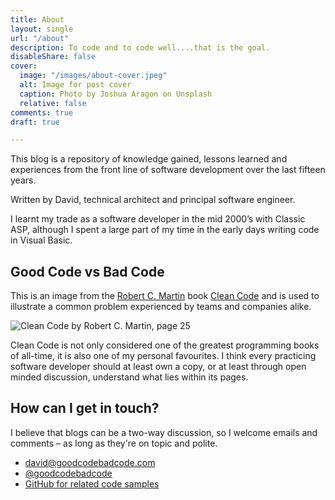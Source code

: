 ```yaml
---
title: About
layout: single
url: "/about"
description: To code and to code well....that is the goal.
disableShare: false
cover:
  image: "/images/about-cover.jpeg"
  alt: Image for post cover
  caption: Photo by Joshua Aragon on Unsplash
  relative: false
comments: true
draft: true

---
```

This blog is a repository of knowledge gained, lessons learned and experiences from the front line of software development over the last fifteen years.

Written by David, technical architect and principal software engineer.

I learnt my trade as a software developer in the mid 2000’s with Classic ASP, although I spent a large part of my time in the early days writing code in Visual Basic.

## Good Code vs Bad Code

This is an image from the [Robert C. Martin](https://en.wikipedia.org/wiki/Robert_C._Martin) book [Clean Code](https://www.amazon.com/Clean-Code-Handbook-Software-Craftsmanship/dp/0132350882) and is used to illustrate a common problem experienced by teams and companies alike.

![Clean Code by Robert C. Martin, page 25](/images/good-code-bad-code.png)

Clean Code is not only considered one of the greatest programming books of all-time, it is also one of my personal favourites. I think every practicing software developer should at least own a copy, or at least through open minded discussion, understand what lies within its pages.

## How can I get in touch?

I believe that blogs can be a two-way discussion, so I welcome emails and comments – as long as they're on topic and polite.

* [david@goodcodebadcode.com](david@goodcodebadcode.com)
* [@goodcodebadcode](https://twitter.com/goodcodebadcode/)
* [GitHub for related code samples](https://github.com/goodcodebadcode/)